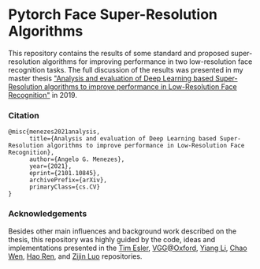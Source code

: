 # Pytorch Face Super-Resolution Algorithms

This repository contains the results of some standard and proposed super-resolution algorithms for improving performance in two low-resolution face recognition tasks. The full discussion of the results was presented in my master thesis ["Analysis and evaluation of Deep Learning based Super-Resolution algorithms to improve performance in Low-Resolution Face Recognition"](https://arxiv.org/abs/2101.10845) in 2019. 

### Citation

```
@misc{menezes2021analysis,
      title={Analysis and evaluation of Deep Learning based Super-Resolution algorithms to improve performance in Low-Resolution Face Recognition}, 
      author={Angelo G. Menezes},
      year={2021},
      eprint={2101.10845},
      archivePrefix={arXiv},
      primaryClass={cs.CV}
}
```

### Acknowledgements

Besides other main influences and background work described on the thesis, this repository was highly guided by the code, ideas and implementations presented in the [Tim Esler](https://github.com/timesler/facenet-pytorch), [VGG@Oxford](https://github.com/ox-vgg/vgg_face2), [Yiang Li](https://github.com/yiyang7/Super_Resolution_with_CNNs_and_GANs), [Chao Wen](https://github.com/walsvid/CoordConv), [Hao Ren](https://github.com/leftthomas/SRGAN), and [Zijin Luo](https://github.com/icpm/super-resolution) repositories.



